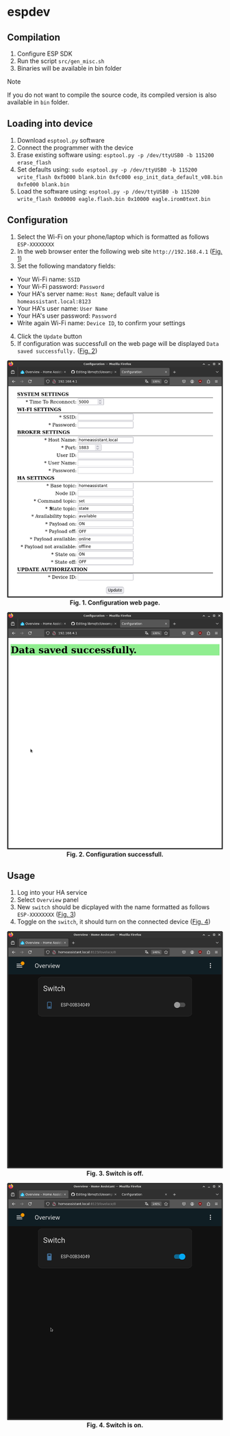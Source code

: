# espdev

## Compilation
1. Configure ESP SDK
2. Run the script `src/gen_misc.sh`
3. Binaries will be available in bin folder
> [!NOTE]
> If you do not want to compile the source code, its compiled version is also available in `bin` folder.

## Loading into device
1. Download `esptool.py` software
2. Connect the programmer with the device
3. Erase existing software using: `esptool.py -p /dev/ttyUSB0 -b 115200 erase_flash`
4. Set defaults using: `sudo esptool.py -p /dev/ttyUSB0 -b 115200 write_flash 0xfb000 blank.bin 0xfc000 esp_init_data_default_v08.bin 0xfe000 blank.bin`
5. Load the software using: `esptool.py -p /dev/ttyUSB0 -b 115200 write_flash 0x00000 eagle.flash.bin 0x10000 eagle.irom0text.bin`

## Configuration
1. Select the Wi-Fi on your phone/laptop which is formatted as follows `ESP-XXXXXXXX`
2. In the web browser enter the following web site `http://192.168.4.1` (<a href="#fig01">Fig. 1</a>)
3. Set the following mandatory fields:
  - Your Wi-Fi name: `SSID`
  - Your Wi-Fi password: `Password`
  - Your HA's server name: `Host Name`; default value is `homeassistant.local:8123`
  - Your HA's user name: `User Name`
  - Your HA's user password: `Password`
  - Write again Wi-Fi name: `Device ID`, to confirm your settings
4. Click the `Update` button
5. If configuration was successfull on the web page will be displayed `Data saved successfully.` (<a href="#fig02">Fig. 2</a>)

<p align="center">
  <a name="fig01"> 
  <img src="../../doc/conf_web.png" /> </br>
  <b>Fig. 1. Configuration web page. </b>
  </a>
</p>

<p align="center">
  <a name="fig02"> 
  <img src="../../doc/conf_success.png" /> </br>
  <b>Fig. 2. Configuration successfull. </b>
  </a>
</p>

## Usage
1. Log into your HA service
2. Select `Overview` panel
3. New `switch` should be dicplayed with the name formatted as follows `ESP-XXXXXXXX` (<a href="#fig02">Fig. 3</a>)
4. Toggle on the `switch`, it should turn on the connected device (<a href="#fig02">Fig. 4</a>)

<p align="center">
  <a name="fig03"> 
  <img src="../../doc/ha_switch_off.png" /> </br>
  <b>Fig. 3. Switch is off. </b>
  </a>
</p>

<p align="center">
  <a name="fig04"> 
  <img src="../../doc/ha_switch_on.png" /> </br>
  <b>Fig. 4. Switch is on. </b>
  </a>
</p>

